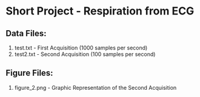 Short Project - Respiration from ECG
==================

## Data Files:
1. test.txt - First Acquisition (1000 samples per second)
2. test2.txt - Second Acquisition (100 samples per second)


## Figure Files:
1. figure_2.png - Graphic Representation of the Second Acquisition 



